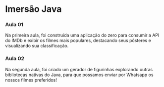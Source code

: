 # Imersão Java

### Aula 01

Na primeira aula, foi construída uma aplicação do zero para consumir a API do IMDb e exibir os filmes mais populares, destacando seus pôsteres e visualizando sua classificação.

### Aula 02
Na segunda aula, foi criado um gerador de figurinhas explorando outras bibliotecas nativas do Java, para que possamos enviar por Whatsapp os nossos filmes preferidos!

